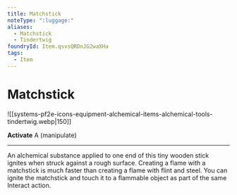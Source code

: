 ```yaml
---
title: Matchstick
noteType: ":luggage:"
aliases:
  - Matchstick
  - Tindertwig
foundryId: Item.qsvsQRDnJG2waXHa
tags:
  - Item
---
```


# Matchstick
![[systems-pf2e-icons-equipment-alchemical-items-alchemical-tools-tindertwig.webp|150]]

**Activate** A (manipulate)

* * *

An alchemical substance applied to one end of this tiny wooden stick ignites when struck against a rough surface. Creating a flame with a matchstick is much faster than creating a flame with flint and steel. You can ignite the matchstick and touch it to a flammable object as part of the same Interact action.
